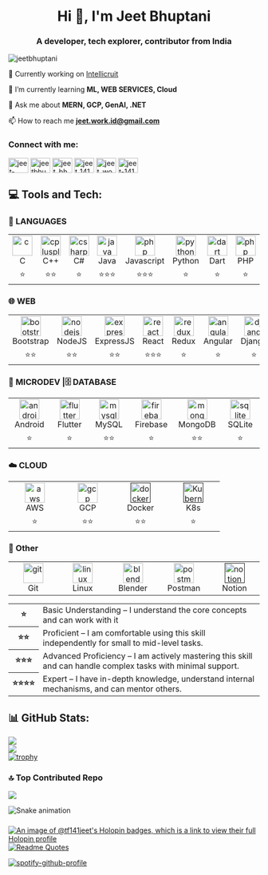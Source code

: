 <h1 align="center">Hi 👋, I'm Jeet Bhuptani</h1>
<h3 align="center">A developer, tech explorer, contributor from India</h3>

<p align="left"> <img src="https://komarev.com/ghpvc/?username=jeetbhuptani&label=Profile%20views&color=0e75b6&style=flat" alt="jeetbhuptani" /> </p>

🔭 Currently working on [Intellicruit](https://github.com/MILANBHADARKA/intellicruit)

🌱 I’m currently learning **ML, WEB SERVICES, Cloud**

💬 Ask me about **MERN, GCP, GenAI, .NET**

📫 How to reach me **jeet.work.id@gmail.com**

<h3 align="left">Connect with me:</h3>
<p align="left">
<a href="https://codepen.io/jeet-bhuptani" target="blank"><img align="center" src="https://raw.githubusercontent.com/rahuldkjain/github-profile-readme-generator/master/src/images/icons/Social/codepen.svg" alt="jeet-bhuptani" height="30" width="40" /></a>
<a href="https://twitter.com/jeetbhuptani" target="blank"><img align="center" src="https://raw.githubusercontent.com/rahuldkjain/github-profile-readme-generator/master/src/images/icons/Social/twitter.svg" alt="jeetbhuptani" height="30" width="40" /></a>
<a href="https://instagram.com/jeet_bhuptani" target="blank"><img align="center" src="https://raw.githubusercontent.com/rahuldkjain/github-profile-readme-generator/master/src/images/icons/Social/instagram.svg" alt="jeet_bhuptani" height="30" width="40" /></a>
<a href="https://www.codechef.com/users/jeet_141" target="blank"><img align="center" src="https://cdn.jsdelivr.net/npm/simple-icons@3.1.0/icons/codechef.svg" alt="jeet_141" height="30" width="40" /></a>
<a href="https://www.hackerrank.com/jeet_work_id" target="blank"><img align="center" src="https://raw.githubusercontent.com/rahuldkjain/github-profile-readme-generator/master/src/images/icons/Social/hackerrank.svg" alt="jeet_work_id" height="30" width="40" /></a>
<a href="https://www.leetcode.com/jeet-141" target="blank"><img align="center" src="https://raw.githubusercontent.com/rahuldkjain/github-profile-readme-generator/master/src/images/icons/Social/leet-code.svg" alt="jeet-141" height="30" width="40" /></a>
</p>

## 💻 Tools and Tech:
### 📃 LANGUAGES
<table>
  <tr align="center">
    <td width="90">
      <a href="https://www.cprogramming.com/" target="_blank" rel="noreferrer"> <img src="https://skillicons.dev/icons?i=c" alt="c" width="40" height="40"/> </a>
      <br>C
    </td>
    <td width="90">
      <a href="https://www.w3schools.com/cpp/" target="_blank" rel="noreferrer"> <img src="https://skillicons.dev/icons?i=cpp" alt="cplusplus" width="40" height="40"/> </a>
      <br>C++
    </td>
    <td width="90">
      <a href="https://www.w3schools.com/cs/" target="_blank" rel="noreferrer"> <img src="https://skillicons.dev/icons?i=cs" alt="csharp" width="40" height="40"/> </a> 
      <br>C#
    </td>
    <td width="90">
      <a href="https://www.java.com" target="_blank" rel="noreferrer"> <img src="https://skillicons.dev/icons?i=java" alt="java" width="40" height="40"/> </a>
      <br>Java
    </td>
    <td width="90">
      <a href="https://www.php.net" target="_blank" rel="noreferrer"> <img src="https://skillicons.dev/icons?i=javascript" alt="php" width="40" height="40"/> </a>
      <br>Javascript
    </td>
    <td width="90">
      <a href="https://www.python.org" target="_blank" rel="noreferrer"> <img src="https://skillicons.dev/icons?i=python" alt="python" width="40" height="40"/> </a> 
      <br>Python
    </td>
    <td width="90">
        <a href="https://dart.dev" target="_blank" rel="noreferrer"> <img src="https://skillicons.dev/icons?i=dart" alt="dart" width="40" height="40"/> </a>
      <br>Dart
    </td>
    <td width="90">
      <a href="https://www.php.net" target="_blank" rel="noreferrer"> <img src="https://skillicons.dev/icons?i=php" alt="php" width="40" height="40"/> </a>
      <br>PHP
    </td>
  </tr>
  <tr align="center">
    <td>⭐</td>
    <td>⭐⭐</td>
    <td>⭐</td>
    <td>⭐⭐⭐</td>
    <td>⭐⭐⭐</td>
    <td>⭐</td>
    <td>⭐</td>
    <td>⭐</td>
  </tr>
</table>

### 🌐 WEB
<table>
  <tr align="center">
    <td width="90">
      <a href="https://getbootstrap.com" target="_blank" rel="noreferrer"> <img src="https://skillicons.dev/icons?i=bootstrap" alt="bootstrap" width="40" height="40"/> </a>
      <br>Bootstrap
    </td>
    <td width="90">
      <a href="https://nodejs.org" target="_blank" rel="noreferrer"> <img src="https://skillicons.dev/icons?i=nodejs" alt="nodejs" width="40" height="40"/> </a>
      <br>NodeJS
    </td>
    <td width="90">
         <a href="https://expressjs.com" target="_blank" rel="noreferrer"> <img src="https://skillicons.dev/icons?i=expressjs" alt="express" width="40" height="40"/> </a>
      <br>ExpressJS
    </td>
    <td width="90">
         <a href="https://reactjs.org/" target="_blank" rel="noreferrer"> <img src="https://skillicons.dev/icons?i=react" alt="react" width="40" height="40"/> </a>
      <br>React
    </td>
    <td width="90">
        <a href="https://redux.js.org" target="_blank" rel="noreferrer"> <img src="https://skillicons.dev/icons?i=redux" alt="redux" width="40" height="40"/> </a>
      <br>Redux
    </td>
    <td width="90">
        <a href="https://angular.io" target="_blank" rel="noreferrer"> <img src="https://skillicons.dev/icons?i=angular" alt="angular" width="40" height="40"/> </a>
      <br>Angular
    </td>
    <td width="90">
        <a href="https://www.djangoproject.com/" target="_blank" rel="noreferrer"> <img src="https://skillicons.dev/icons?i=django" alt="django" width="40" height="40"/> </a>
      <br>Django
    </td>
    <td width="90">
        <a href="https://spring.io/" target="_blank" rel="noreferrer"> <img src="https://skillicons.dev/icons?i=spring" alt="spring" width="40" height="40"/> </a>
      <br>Spring
    </td>    
    <td width="90">
        <a href="https://dotnet.microsoft.com/" target="_blank" rel="noreferrer"> <img src="https://skillicons.dev/icons?i=dotnet" alt="dotnet" width="40" height="40"/> </a>
      <br>.NET
    </td>
  </tr>
  <tr align="center">
    <td>⭐⭐</td>
    <td>⭐⭐</td>
    <td>⭐⭐</td>
    <td>⭐⭐⭐</td>
    <td>⭐</td>
    <td>⭐</td>
    <td>⭐</td>
    <td>⭐</td>
    <td>⭐⭐⭐</td>
  </tr>
</table>

### 📱 MICRODEV |🗄️ DATABASE 
<table>
  <tr align="center">
    <td width="90">
      <a href="https://developer.android.com" target="_blank" rel="noreferrer"> <img src="https://skillicons.dev/icons?i=androidstudio" alt="android" width="40" height="40"/> </a> 
      <br>Android
    </td>
    <td width="90">
      <a href="https://flutter.dev" target="_blank" rel="noreferrer"> <img src="https://skillicons.dev/icons?i=flutter" alt="flutter" width="40" height="40"/></a>
      <br>Flutter
    </td>
    <td width="90">
      <a href="https://www.mysql.com/" target="_blank" rel="noreferrer"> <img src="https://skillicons.dev/icons?i=mysql" alt="mysql" width="40" height="40"/> </a>
      <br>MySQL
    </td> 
    <td width="90">
      <a href="https://firebase.google.com/" target="_blank" rel="noreferrer"> <img src="https://skillicons.dev/icons?i=firebase" alt="firebase" width="40" height="40"/> </a>
      <br>Firebase
    </td>
     <td width="90">
      <a href="https://www.mongodb.com/" target="_blank" rel="noreferrer"> <img src="https://skillicons.dev/icons?i=mongodb" alt="mongodb" width="40" height="40"/> </a>
      <br>MongoDB
    </td>
     <td width="90">
      <a href="https://www.sqlite.org/" target="_blank" rel="noreferrer"> <img src="https://skillicons.dev/icons?i=sqlite" alt="sqlite" width="40" height="40"/> </a>
      <br>SQLite
     </td>
  </tr>
  <tr align="center">
    <td>⭐</td>
    <td>⭐</td>
    <td>⭐⭐</td>
    <td>⭐</td>
    <td>⭐⭐</td>
    <td>⭐</td>
  </tr>
</table>

### ☁️ CLOUD
<table>
  <tr align="center">
    <td width="90">
        <a href="https://aws.amazon.com" target="_blank" rel="noreferrer"> <img src="https://skillicons.dev/icons?i=aws" alt="aws" width="40" height="40"/> </a>
      <br>AWS
    </td>
     <td width="90">
        <a href="https://cloud.google.com" target="_blank" rel="noreferrer"> <img src="https://skillicons.dev/icons?i=gcp" alt="gcp" width="40" height="40"/> </a>
      <br>GCP
    </td>
    <td width="90">
      <a href="" target="_blank" rel="noreferrer"> <img src="https://skillicons.dev/icons?i=docker" alt="docker" width="40" height="40"/> </a>
      <br>Docker
    </td>
    <td width="90">
      <a href="" target="_blank" rel="noreferrer"> <img src="https://skillicons.dev/icons?i=kubernetes" alt="Kubernetes" width="40" height="40"/> </a>
      <br>K8s
    </td>
  </tr>
  <tr align="center">
    <td>⭐</td>
    <td>⭐⭐</td>
    <td>⭐⭐</td>
    <td>⭐</td>
  </tr>
</table>


### 👾 Other
<table>
  <tr align="center">
    <td width="90">
      <a href="https://git-scm.com/" target="_blank" rel="noreferrer"> <img src="https://skillicons.dev/icons?i=git" alt="git" width="40" height="40"/> </a>
      <br>Git
    </td>
    <td width="90">
      <a href="https://www.linux.org/" target="_blank" rel="noreferrer"> <img src="https://skillicons.dev/icons?i=linux" alt="linux" width="40" height="40"/> </a> 
      <br>Linux
    </td>
    <td width="90">
      <a href="https://www.blender.org/" target="_blank" rel="noreferrer"> <img src="https://skillicons.dev/icons?i=blender" alt="blender" width="40" height="40"/> </a>
      <br>Blender
    </td>
    <td width="90">
      <a href="https://postman.com" target="_blank" rel="noreferrer"> <img src="https://skillicons.dev/icons?i=postman" alt="postman" width="40" height="40"/> </a>
      <br>Postman
    </td>
    <td width="90">
      <a href="" target="_blank" rel="noreferrer"> <img src="https://skillicons.dev/icons?i=notion" alt="notion" width="40" height="40"/> </a>
      <br>Notion
    </td>
  </tr>
</table>

<table>
  <tr>
    <th>⭐</th>
    <td>Basic Understanding – I understand the core concepts and can work with it</td>
  </tr>
  <tr>
    <th>⭐⭐</th>
    <td>Proficient – I am comfortable using this skill independently for small to mid-level tasks.</td>
  </tr>
  <tr>
    <th>⭐⭐⭐</th>
    <td>Advanced Proficiency – I am actively mastering this skill and can handle complex tasks with minimal support.</td>
  </tr>
  <tr>
    <th>⭐⭐⭐⭐</th>
    <td>Expert – I have in-depth knowledge, understand internal mechanisms, and can mentor others.</td>
  </tr>
<!--   <tr>
    <th>⭐⭐⭐⭐⭐</th>
    <td>Production-Level Expertise – I have extensive real-world experience using this skill in production environments, optimizing and scaling solutions effectively.</td>
  </tr> -->
</table>

## 📊 GitHub Stats:
![](https://github-readme-stats.vercel.app/api?username=jeetbhuptani&theme=dark&hide_border=false&include_all_commits=false&count_private=false)<br/>
![](https://nirzak-streak-stats.vercel.app/?user=jeetbhuptani&theme=dark&hide_border=false)<br/>
[![trophy](https://github-profile-trophy.vercel.app/?username=jeetbhuptani&rank=-?&theme=onestar&no-frame=true)](https://github.com/ryo-ma/github-profile-trophy)


### 🔝 Top Contributed Repo
![](https://github-contributor-stats.vercel.app/api?username=jeetbhuptani&limit=5&theme=dark&combine_all_yearly_contributions=true)


<img src="https://raw.githubusercontent.com/jeetbhuptani/jeetbhuptani/output/snake.svg" alt="Snake animation" />

###

<!--<picture>
  <source media="(prefers-color-scheme: dark)" srcset="https://raw.githubusercontent.com/jeetbhuptani/jeetbhuptani/output/pacman-contribution-graph-dark.svg">
  <source media="(prefers-color-scheme: light)" srcset="https://raw.githubusercontent.com/jeetbhuptani/jeetbhuptani/output/pacman-contribution-graph.svg">
  <img src="https://raw.githubusercontent.com/jeetbhuptani/jeetbhuptani/output/pacman-contribution-graph.svg">
</picture> -->

###


[![An image of @tf141jeet's Holopin badges, which is a link to view their full Holopin profile](https://holopin.me/tf141jeet)](https://holopin.io/@tf141jeet)
[![Readme Quotes](https://quotes-github-readme.vercel.app/api?type=horizontal&theme=dracula)](https://github.com/piyushsuthar/github-readme-quotes)

[![spotify-github-profile](https://spotify-github-profile.kittinanx.com/api/view?uid=31mntld22u3ntrc2ztsrrlvxfspu&cover_image=true&theme=default&show_offline=false&background_color=121212&interchange=false&bar_color=53b14f&bar_color_cover=true)](https://github.com/kittinan/spotify-github-profile)
